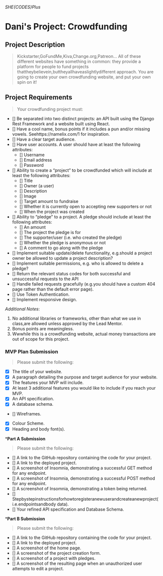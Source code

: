 *SHE{CODES}Plus*
# Dani's Project: Crowdfunding
## Project Description
> Kickstarter,GoFundMe,Kiva,Change.org,Patreon... All of these different websites have something in common: they provide a platform for people to fund projects thattheybelievein,buttheyallhaveaslightlydifferent approach. You are going to create your own crowdfunding website, and put your own spin on it!

## Project Requirements
> Your crowdfunding project must:
- [] Be separated into two distinct projects: an API built using the Django Rest Framework and a website built using React.
- [] Have a cool name, bonus points if it includes a pun and/or missing vowels. Seehttps://namelix.com/1 for inspiration.
- [] Have a clear target audience.
- [] Have user accounts. A user should have at least the following attributes:
  - [] Username
  - [] Email address
  - [] Password
- [] Ability to create a “project” to be crowdfunded which will include at least the following attributes:
  - [] Title
  - [] Owner (a user)
  - [] Description
  - [] Image
  - [] Target amount to fundraise
  - [] Whether it is currently open to accepting new supporters or not
  - [] When the project was created
- [] Ability to “pledge” to a project. A pledge should include at least the following attributes:
  - [] An amount
  - [] The project the pledge is for
  - [] The supporter/user (i.e. who created the pledge)
  - [] Whether the pledge is anonymous or not
  - [] A comment to go along with the pledge
- [] Implement suitable update/delete functionality, e.g.should a project owner be allowed to update a project description?
- [] Implement suitable permissions, e.g. who is allowed to delete a pledge?
- [] Return the relevant status codes for both successful and unsuccessful requests to the API
- [] Handle failed requests gracefully (e.g.you should have a custom 404 page rather than the default error page).
- [] Use Token Authentication.
- [] Implement responsive design.
  
*Additional Notes*:
  1. No additional libraries or frameworks, other than what we use in class,are allowed unless approved by the Lead Mentor. 
  2. Bonus points are meaningless.
  3. Wwwhile this is a crowdfunding website, actual money transactions are out of scope for this project.

### MVP Plan Submission
> Please submit the following:
- [x] The title of your website.
- [x] A paragraph detailing the purpose and target audience for your website.
- [x] The features your MVP will include.
- [x] At least 3 additional features you would like to include if you reach your MVP.
- [x] An API specification.
- [x] A database schema.
- [] Wireframes.
- [x] Colour Scheme.
- [x] Heading and body font(s).
  
***Part A Submission**
> Please submit the following:
- [] A link to the GitHub repository containing the code for your project.
- [] A link to the deployed project.
- [] A screenshot of Insomnia, demonstrating a successful GET method for any endpoint.
- [] A screenshot of Insomnia, demonstrating a successful POST method for any endpoint.
- [] A screenshot of Insomnia, demonstrating a token being returned.
- [] Stepbystepinstructionsforhowtoregisteranewuserandcreateanewproject(i.e.endpointsandbody data).
- [] Your refined API specification and Database Schema.

***Part B Submission**
> Please submit the following:
- [] A link to the GitHub repository containing the code for your project.
- [] A link to the deployed project.
- [] A screenshot of the home page.
- [] A screenshot of the project creation form.
- [] A screenshot of a project with pledges.
- [] A screenshot of the resulting page when an unauthorized user attempts to edit a project.
